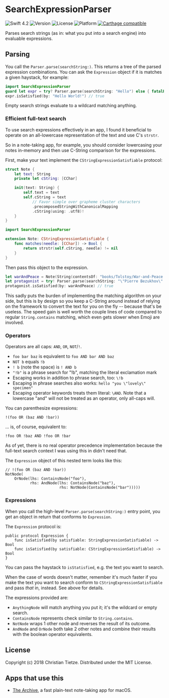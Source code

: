 # SearchExpressionParser

![Swift 4.2](https://img.shields.io/badge/Swift-4.2-blue.svg?style=flat)
![Version](https://img.shields.io/github/tag/CleanCocoa/SearchExpressionParser.svg?style=flat)
![License](https://img.shields.io/github/license/CleanCocoa/SearchExpressionParser.svg?style=flat)
![Platform](https://img.shields.io/badge/platform-macOS-lightgrey.svg?style=flat)
[![Carthage compatible](https://img.shields.io/badge/Carthage-compatible-4BC51D.svg?style=flat)](https://github.com/Carthage/Carthage)

Parses search strings (as in: what you put into a search engine) into evaluable expressions.

## Parsing

You call the `Parser.parse(searchString:)`. This returns a tree of the parsed expression combinations. You can ask the `Expression` object if it is matches a given haystack, for example:

```swift
import SearchExpressionParser
guard let expr = try? Parser.parse(searchString: "Hello") else { fatalError() }
expr.isSatisfied(by: "Hello World!") // true
```

Empty search strings evaluate to a wildcard matching anything.

### Efficient full-text search

To use search expressions effectively in an app, I found it beneficial to operate on an all-lowercase representation of the text and use C's `strstr`.

So in a note-taking app, for example, you should consider lowercasing your notes in-memory and then use C-String comparison for the expressions.

First, make your text implement the `CStringExpressionSatisfiable` protocol:

```swift
struct Note {
    let text: String
    private let cString: [CChar]

    init(text: String) {
        self.text = text
        self.cString = text
            // Favor simple over grapheme cluster characters
            .precomposedStringWithCanonicalMapping
            .cString(using: .utf8)!
    }
}

import SearchExpressionParser

extension Note: CStringExpressionSatisfiable {
    func matches(needle: [CChar]) -> Bool {
        return strstr(self.cString, needle) != nil
    }
}
```

Then pass this object to the expression.

```swift
let warAndPeace = Note(String(contentsOf: "books/Tolstoy/War-and-Peace.txt"))
let protagonist = try! Parser.parse(searchString: "\"Pierre Bezukhov\" OR \"Pyotr Kirillovich\"")
protagonist.isSatisfied(by: warAndPeace) // true
```

This sadly puts the burden of implementing the matching algorithm on your side, but this is by design so you keep a C-String around instead of relying on the framework to convert the text for you on the fly -- because that's be useless. The speed gain is well worth the couple lines of code compared to regular `String.contains` matching, which even gets slower when Emoji are involved.

### Operators

Operators are all caps: `AND`, `OR`, `NOT`/`!`. 

- `foo bar baz` is equivalent to `foo AND bar AND baz`
- `NOT b` equals `!b`
- `! b` (note the space) is `! AND b`
- `"!b"` is a phrase search for "!b", matching the literal exclamation mark
- Escaping works in addition to phrase search, too: `\!b`
- Escaping in phrase searches also works: `hello "you \"lovely\" specimen"`
- Escaping operator keywords treats them literal: `\AND`. Note that a lowercase "and" will not be treated as an operator, only all-caps will.

You can parenthesize expressions:

    !(foo OR (baz AND !bar))

... is, of course, equivalent to:

    !foo OR !baz AND !foo OR !bar

As of yet, there is no real operator precedence implementation because the full-text search context I was using this in didn't need that.

The `Expression` object of this nested term looks like this:

    // !(foo OR (baz AND !bar))
    NotNode(
        OrNode(lhs: ContainsNode("foo"), 
               rhs: AndNode(lhs: ContainsNode("baz"), 
                            rhs: NotNode(ContainsNode("bar")))))


### Expressions

When you call the high-level `Parser.parse(searchString:)` entry point, you get an object in return that conforms to `Expression`. 

The `Expression` protocol is:

    public protocol Expression {
        func isSatisfied(by satisfiable: StringExpressionSatisfiable) -> Bool
        func isSatisfied(by satisfiable: CStringExpressionSatisfiable) -> Bool
    }

You can pass the haystack to `isStatisfied`, e.g. the text you want to search.

When the case of words doesn't matter, remember it's much faster if you make the text you want to search conform to `CStringExpressionSatisfiable` and pass _that_ in, instead. See above for details.

The expressions provided are:

- `AnythingNode` will match anything you put it; it's the wildcard or empty search.
- `ContainsNode` represents check similar to `String.contains`.
- `NotNode` wraps 1 other node and reverses the result of its outcome.
- `AndNode` and `OrNode` both take 2 other notes and combine their results with the boolean operator equivalents.

## License

Copyright (c) 2018 Christian Tietze. Distributed under the MIT License.

## Apps that use this

- [The Archive](https://zettelkasten.de/the-archive/), a fast plain-text note-taking app for macOS.
